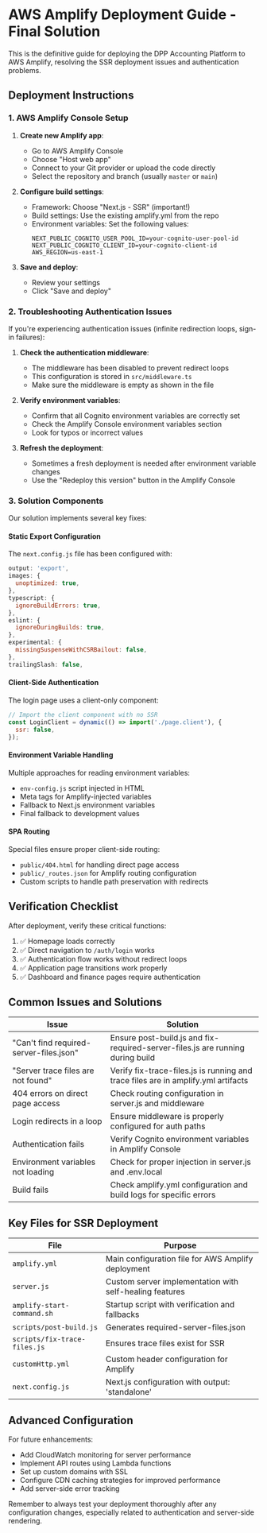 # AWS Amplify Deployment Guide - Final Solution

This is the definitive guide for deploying the DPP Accounting Platform to AWS Amplify, resolving the SSR deployment issues and authentication problems.

## Deployment Instructions

### 1. AWS Amplify Console Setup

1. **Create new Amplify app**:
   - Go to AWS Amplify Console
   - Choose "Host web app"
   - Connect to your Git provider or upload the code directly
   - Select the repository and branch (usually `master` or `main`)

2. **Configure build settings**:
   - Framework: Choose "Next.js - SSR" (important!)
   - Build settings: Use the existing amplify.yml from the repo
   - Environment variables: Set the following values:
     ```
     NEXT_PUBLIC_COGNITO_USER_POOL_ID=your-cognito-user-pool-id
     NEXT_PUBLIC_COGNITO_CLIENT_ID=your-cognito-client-id
     AWS_REGION=us-east-1
     ```

3. **Save and deploy**:
   - Review your settings
   - Click "Save and deploy"

### 2. Troubleshooting Authentication Issues

If you're experiencing authentication issues (infinite redirection loops, sign-in failures):

1. **Check the authentication middleware**:
   - The middleware has been disabled to prevent redirect loops
   - This configuration is stored in `src/middleware.ts`
   - Make sure the middleware is empty as shown in the file

2. **Verify environment variables**:
   - Confirm that all Cognito environment variables are correctly set
   - Check the Amplify Console environment variables section
   - Look for typos or incorrect values

3. **Refresh the deployment**:
   - Sometimes a fresh deployment is needed after environment variable changes
   - Use the "Redeploy this version" button in the Amplify Console

### 3. Solution Components

Our solution implements several key fixes:

#### Static Export Configuration

The `next.config.js` file has been configured with:
```javascript
output: 'export',
images: {
  unoptimized: true,
},
typescript: {
  ignoreBuildErrors: true,
},
eslint: {
  ignoreDuringBuilds: true,
},
experimental: {
  missingSuspenseWithCSRBailout: false,
},
trailingSlash: false,
```

#### Client-Side Authentication

The login page uses a client-only component:
```javascript
// Import the client component with no SSR
const LoginClient = dynamic(() => import('./page.client'), {
  ssr: false,
});
```

#### Environment Variable Handling

Multiple approaches for reading environment variables:
- `env-config.js` script injected in HTML
- Meta tags for Amplify-injected variables
- Fallback to Next.js environment variables
- Final fallback to development values

#### SPA Routing

Special files ensure proper client-side routing:
- `public/404.html` for handling direct page access
- `public/_routes.json` for Amplify routing configuration
- Custom scripts to handle path preservation with redirects

## Verification Checklist

After deployment, verify these critical functions:

1. ✅ Homepage loads correctly
2. ✅ Direct navigation to `/auth/login` works
3. ✅ Authentication flow works without redirect loops
4. ✅ Application page transitions work properly
5. ✅ Dashboard and finance pages require authentication

## Common Issues and Solutions

| Issue | Solution |
|-------|----------|
| "Can't find required-server-files.json" | Ensure post-build.js and fix-required-server-files.js are running during build |
| "Server trace files are not found" | Verify fix-trace-files.js is running and trace files are in amplify.yml artifacts |
| 404 errors on direct page access | Check routing configuration in server.js and middleware |
| Login redirects in a loop | Ensure middleware is properly configured for auth paths |
| Authentication fails | Verify Cognito environment variables in Amplify Console |
| Environment variables not loading | Check for proper injection in server.js and .env.local |
| Build fails | Check amplify.yml configuration and build logs for specific errors |

## Key Files for SSR Deployment

| File | Purpose |
|------|---------|
| `amplify.yml` | Main configuration file for AWS Amplify deployment |
| `server.js` | Custom server implementation with self-healing features |
| `amplify-start-command.sh` | Startup script with verification and fallbacks |
| `scripts/post-build.js` | Generates required-server-files.json |
| `scripts/fix-trace-files.js` | Ensures trace files exist for SSR |
| `customHttp.yml` | Custom header configuration for Amplify |
| `next.config.js` | Next.js configuration with output: 'standalone' |

## Advanced Configuration

For future enhancements:
- Add CloudWatch monitoring for server performance
- Implement API routes using Lambda functions
- Set up custom domains with SSL
- Configure CDN caching strategies for improved performance
- Add server-side error tracking

Remember to always test your deployment thoroughly after any configuration changes, especially related to authentication and server-side rendering.
